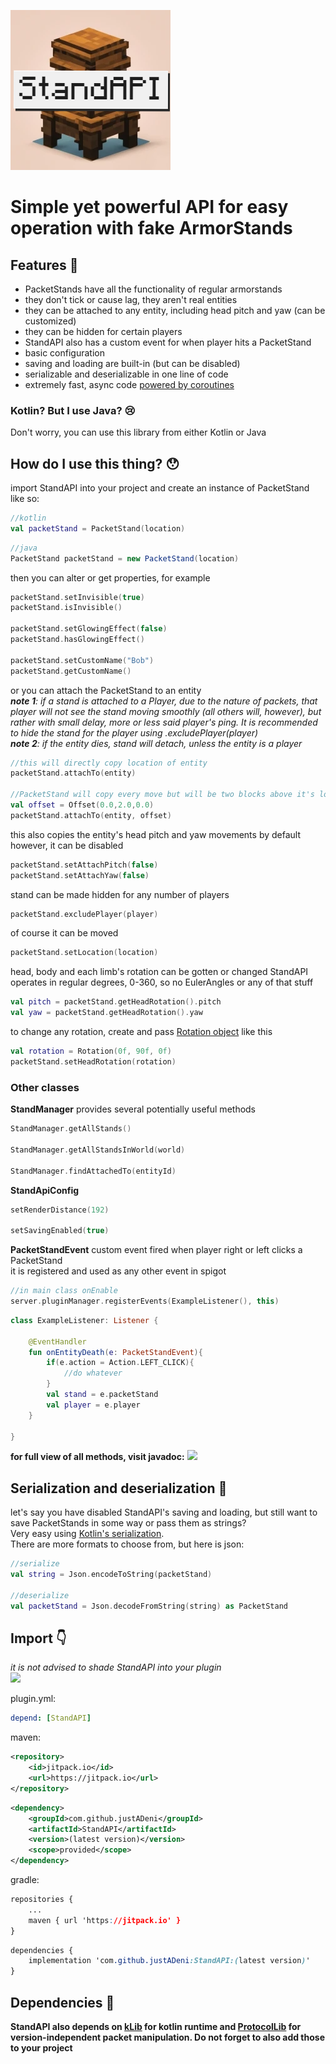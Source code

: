 
![logo](https://raw.githubusercontent.com/justADeni/StandAPI/master/src/img/logo.png)

# Simple yet powerful API for easy operation with fake ArmorStands

 ## Features 🤩
- PacketStands have all the functionality of regular armorstands
- they don't tick or cause lag, they aren't real entities
- they can be attached to any entity, including head pitch and yaw (can be customized)
- they can be hidden for certain players
- StandAPI also has a custom event for when player hits a PacketStand
- basic configuration
- saving and loading are built-in (but can be disabled)
- serializable and deserializable in one line of code
- extremely fast, async code [powered by coroutines](https://kotlinlang.org/docs/coroutines-overview.html)

### Kotlin? But I use Java? 😢
Don't worry, you can use this library from either Kotlin or Java

## How do I use this thing? 😯
import StandAPI into your project and create an instance of PacketStand like so:
```Kotlin
//kotlin
val packetStand = PacketStand(location)
```
```Java
//java
PacketStand packetStand = new PacketStand(location)
```
then you can alter or get properties, for example
```kotlin
packetStand.setInvisible(true)
packetStand.isInvisible()

packetStand.setGlowingEffect(false)
packetStand.hasGlowingEffect()

packetStand.setCustomName("Bob")
packetStand.getCustomName()
```
or you can attach the PacketStand to an entity    
*__note 1__: if a stand is attached to a Player, due to the nature of packets, that player will not see the stand moving smoothly (all others will, however), but rather with small delay, more or less said player's ping. It is recommended to hide the stand for the player using .excludePlayer(player)*    
*__note 2__: if the entity dies, stand will detach, unless the entity is a player*
```kotlin
//this will directly copy location of entity
packetStand.attachTo(entity)

//PacketStand will copy every move but will be two blocks above it's location
val offset = Offset(0.0,2.0,0.0)
packetStand.attachTo(entity, offset)
```
this also copies the entity's head pitch and yaw movements by default
however, it can be disabled
```kotlin
packetStand.setAttachPitch(false)
packetStand.setAttachYaw(false)
```
stand can be made hidden for any number of players
```kotlin
packetStand.excludePlayer(player)
```
of course it can be moved
```kotlin
packetStand.setLocation(location)
```
head, body and each limb's rotation can be gotten or changed
StandAPI operates in regular degrees, 0-360, so no EulerAngles or any of that stuff
```kotlin
val pitch = packetStand.getHeadRotation().pitch
val yaw = packetStand.getHeadRotation().yaw
```
to change any rotation, create and pass [Rotation object](https://docshoster.org/p/justadeni/standapi/latest/com/github/justadeni/standapi/datatype/Rotation.html) like this
```kotlin
val rotation = Rotation(0f, 90f, 0f)
packetStand.setHeadRotation(rotation)
```
### Other classes
**StandManager** provides several potentially useful methods
```kotlin
StandManager.getAllStands()

StandManager.getAllStandsInWorld(world)

StandManager.findAttachedTo(entityId)
```
**StandApiConfig**
```kotlin
setRenderDistance(192)

setSavingEnabled(true)
```
**PacketStandEvent**
custom event fired when player right or left clicks a PacketStand    
it is registered and used as any other event in spigot
```kotlin
//in main class onEnable
server.pluginManager.registerEvents(ExampleListener(), this)
```
```kotlin
class ExampleListener: Listener {  
  
    @EventHandler  
	fun onEntityDeath(e: PacketStandEvent){  
        if(e.action = Action.LEFT_CLICK){
	        //do whatever
        }
        val stand = e.packetStand
        val player = e.player
    }
	
}
```

**for full view of all methods, visit javadoc:** <a href='https://docshoster.org/p/justadeni/standapi/latest/introduction.html'>
  <img src='https://docshoster.org/pstatic/justadeni/standapi/latest/badge.svg'/>
</a>

## Serialization and deserialization 💽
let's say you have disabled StandAPI's saving and loading, but still want to save PacketStands in some way or pass them as strings?    
Very easy using [Kotlin's serialization](https://kotlinlang.org/docs/serialization.html#example-json-serialization).    
There are more formats to choose from, but here is json:    
```kotlin
//serialize
val string = Json.encodeToString(packetStand)

//deserialize
val packetStand = Json.decodeFromString(string) as PacketStand
```
## Import 👇
_it is not advised to shade StandAPI into your plugin_    
[![](https://jitpack.io/v/justADeni/StandAPI.svg)](https://jitpack.io/#justADeni/StandAPI)

plugin.yml:
```yml
depend: [StandAPI]
```
maven:
```xml
<repository>
	<id>jitpack.io</id>
	<url>https://jitpack.io</url>
</repository>
```
```xml
<dependency>
	<groupId>com.github.justADeni</groupId>
	<artifactId>StandAPI</artifactId>
	<version>(latest version)</version>
	<scope>provided</scope>
</dependency>
```
gradle:
```css
repositories {
	...
	maven { url 'https://jitpack.io' }
}
```
```css
dependencies {
	implementation 'com.github.justADeni:StandAPI:(latest version)'
}
```
## Dependencies 🤝
**StandAPI also depends on [kLib](https://github.com/zorbeytorunoglu/kLib) for kotlin runtime and [ProtocolLib](https://github.com/dmulloy2/ProtocolLib/) for version-independent packet manipulation.  Do not forget to also add those to your project**
